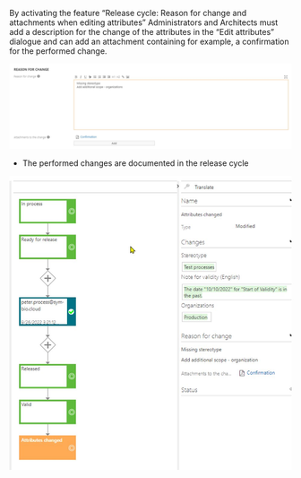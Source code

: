 By activating the feature “Release cycle: Reason for change and attachments when editing attributes” Administrators and Architects must add a description for the change of  the attributes in the “Edit attributes” dialogue and can add an attachment containing for example, a confirmation for the performed change.​

![screen](../media/ReasonForChange.png)

- The performed changes are documented in the release cycle​

![screen](../media/ReleaseCycle.png)